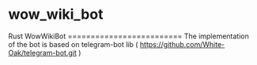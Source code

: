 # wow_wiki_bot
Rust WowWikiBot ========================= The implementation of the bot is based on telegram-bot lib ( https://github.com/White-Oak/telegram-bot.git )
